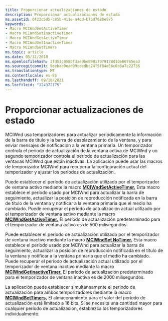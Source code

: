 ```yaml
---
title: Proporcionar actualizaciones de estado
description: Proporcionar actualizaciones de estado
ms.assetid: 0f22c5d5-c85b-411e-a4dd-b7ad768be975
keywords:
- Macro MCIWndSetActiveTimer
- Macro MCIWndSetInactiveTimer
- Macro MCIWndGetActiveTimer
- Macro MCIWndGetInactiveTimer
- Macro MCIWndSetTimers
ms.topic: article
ms.date: 05/31/2018
ms.openlocfilehash: 3fd53c9580f3ae9be09817979178d10e60765ea3
ms.sourcegitcommit: 9eebab0ead09cecdbc24f5f84d56c8b6a7c22736
ms.translationtype: MT
ms.contentlocale: es-ES
ms.lasthandoff: 09/10/2021
ms.locfileid: "124372175"
---
```

# <a name="providing-status-updates"></a>Proporcionar actualizaciones de estado

MCIWnd usa temporizadores para actualizar periódicamente la información de la barra de título y la barra de desplazamiento de la ventana, y para enviar mensajes de notificación a la ventana primaria. Un temporizador controla el período de actualización de la ventana activa de MCIWnd y un segundo temporizador controla el período de actualización para las ventanas MCIWnd que están inactivas. La aplicación puede usar las macros de temporizador MCIWnd para recuperar la configuración actual del temporizador y ajustar los períodos de actualización.

Puede establecer el período de actualización utilizado por el temporizador de ventana activo mediante la macro [**MCIWndSetActiveTimer.**](/windows/desktop/api/Vfw/nf-vfw-mciwndsetactivetimer) Esta macro establece el período usado por MCIWnd para actualizar la barra de seguimiento, actualizar la posición de reproducción notificada en la barra de título de la ventana y notificar a la ventana primaria que el medio ha cambiado. Puede recuperar el período de actualización actual utilizado por el temporizador de ventana activo mediante la macro [**MCIWndGetActiveTimer.**](/windows/desktop/api/Vfw/nf-vfw-mciwndgetactivetimer) El período de actualización predeterminado para el temporizador de ventana activo es de 500 milisegundos.

Puede establecer el período de actualización utilizado por el temporizador de ventana inactivo mediante la macro [**MCIWndSet NoTimer.**](/windows/desktop/api/Vfw/nf-vfw-mciwndsetinactivetimer) Esta macro establece el período usado por MCIWnd para actualizar la barra de seguimiento, actualizar la posición de reproducción notificada en el título de la ventana y notificar a la ventana primaria que el medio ha cambiado. Puede recuperar el período de actualización actual utilizado por el temporizador de ventana inactivo mediante la macro [**MCIWndGetInactiveTimer.**](/windows/desktop/api/Vfw/nf-vfw-mciwndgetinactivetimer) El período de actualización predeterminado para el temporizador de ventana inactiva es de 2000 milisegundos.

La aplicación puede establecer simultáneamente el período de actualización para ambos temporizadores mediante la macro [**MCIWndSetTimers.**](/windows/desktop/api/Vfw/nf-vfw-mciwndsettimers) El almacenamiento para el valor del período de actualización está limitado a 16 bits. Si se necesita una cantidad mayor para cualquier período de actualización, establezca los temporizadores individualmente.

 

 




